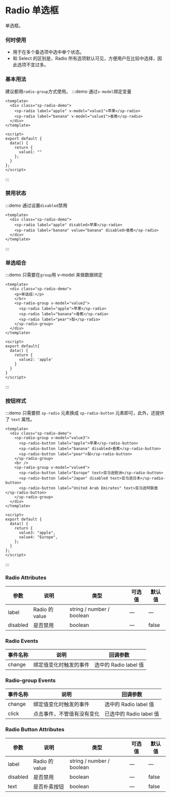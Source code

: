 # Radio 单选框

单选框。

### 何时使用

- 用于在多个备选项中选中单个状态。
- 和 Select 的区别是，Radio 所有选项默认可见，方便用户在比较中选择，因此选项不宜过多。

### 基本用法

建议都用`radio-group`方式使用。
:::demo 通过`v-model`绑定变量

```vue
<template>
  <div class="sp-radio-demo">
    <sp-radio label="apple" v-model="value1">苹果</sp-radio>
    <sp-radio label="banana" v-model="value1">香蕉</sp-radio>
  </div>
</template>

<script>
export default {
  data() {
    return {
      value1: ""
    };
  }
};
</script>
```

:::

### 禁用状态

:::demo 通过设置`disabled`禁用

```vue
<template>
  <div class="sp-radio-demo">
    <sp-radio label="apple" disabled>苹果</sp-radio>
    <sp-radio label="banana" value="banana" disabled>香蕉</sp-radio>
  </div>
</template>
```

:::

### 单选组合

:::demo 只需要在`group`用 v-model 来做数据绑定

```vue
<template>
  <div class="sp-radio-demo">
    <p>单选组:</p>
    </br>
    <sp-radio-group v-model="value2">
      <sp-radio label="apple">苹果</sp-radio>
      <sp-radio label="banana">香蕉</sp-radio>
      <sp-radio label="pear">梨</sp-radio>
    </sp-radio-group>
  </div>
</template>

<script>
export default{
  data() {
    return {
      value2: 'apple'
    }
  }
}
</script>
```

:::

### 按钮样式

:::demo 只需要把 `sp-radio` 元素换成 `sp-radio-button` 元素即可，此外，还提供了 `text` 属性。

```vue
<template>
  <div class="sp-radio-demo">
    <sp-radio-group v-model="value3">
      <sp-radio-button label="apple">苹果</sp-radio-button>
      <sp-radio-button label="banana" disabled>香蕉</sp-radio-button>
      <sp-radio-button label="pear">梨</sp-radio-button>
    </sp-radio-group>
    <br />
    <sp-radio-group v-model="value4">
      <sp-radio-button label="Europe" text>亚马逊欧洲</sp-radio-button>
      <sp-radio-button label="Japan" disabled text>亚马逊日本</sp-radio-button>
      <sp-radio-button label="United Arab Emirates" text>亚马逊阿联酋</sp-radio-button>
    </sp-radio-group>
  </div>
</template>

<script>
export default {
  data() {
    return {
      value3: "apple",
      value4: "Europe",
    };
  }
};
</script>
```

:::

### Radio Attributes

| 参数     | 说明           | 类型                      | 可选值 | 默认值 |
| -------- | -------------- | ------------------------- | ------ | ------ |
| label    | Radio 的 value | string / number / boolean | —      | —      |
| disabled | 是否禁用       | boolean                   | —      | false  |

### Radio Events

| 事件名称 | 说明                   | 回调参数              |
| -------- | ---------------------- | --------------------- |
| change   | 绑定值变化时触发的事件 | 选中的 Radio label 值 |

### Radio-group Events

| 事件名称 | 说明                   | 回调参数              |
| -------- | ---------------------- | --------------------- |
| change   | 绑定值变化时触发的事件 | 选中的 Radio label 值 |
| click   | 点击事件，不管值有没有变化 | 已选中的 Radio label 值 |

### Radio Button Attributes

| 参数     | 说明           | 类型                      | 可选值 | 默认值 |
| -------- | -------------- | ------------------------- | ------ | ------ |
| label    | Radio 的 value | string / number / boolean | —      | —      |
| disabled | 是否禁用       | boolean                   | —      | false  |
| text    | 是否朴素按钮   | boolean                   | —      | false  |

<script>
export default{
  data() {
    return {
      value1: '',
      value2: 'apple',
      value3: 'apple',
      value4: 'Europe',
    }
  }
}
</script>

<style>
.sp-radio-demo {
  .sp-radio-wrap {
    margin-right: 10px;
  }
}
</style>
